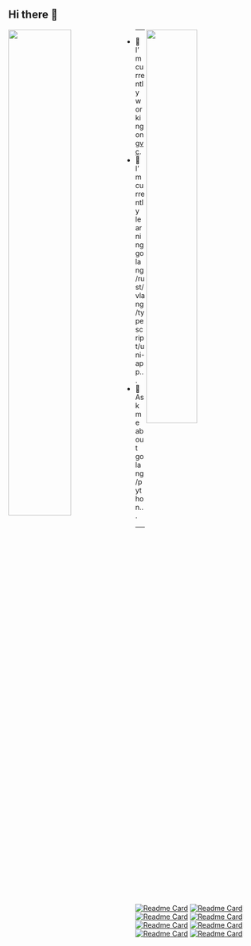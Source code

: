 ## Hi there 👋

<picture>
    <source media="(prefers-color-scheme: dark)" srcset="https://github-readme-stats-ouuan.vercel.app/api?username=moqsien&theme=dark&show_icons=true">
    <img align="left" width="50%" src="https://github-readme-stats-ouuan.vercel.app/api?username=moqsien&show_icons=true&bg_color=30,e96443,904e95&title_color=fff&text_color=fff">
</picture>

<picture>
    <img align="right", width="45%" src="https://github-readme-stats.vercel.app/api/top-langs/?username=moqsien&layout=compact">
</picture>

------

- 🔭 I’m currently working on [gvc](https://github.com/moqsien/gvc).
- 🌱 I’m currently learning golang/rust/vlang/typescript/uni-app...
- 💬 Ask me about golang/python...

------

[![Readme Card](https://github-readme-stats.vercel.app/api/pin/?username=moqsien&repo=gvc)](https://github.com/moqsien/gvc)
[![Readme Card](https://github-readme-stats.vercel.app/api/pin/?username=moqsien&repo=xtray)](https://github.com/moqsien/xtray)
[![Readme Card](https://github-readme-stats.vercel.app/api/pin/?username=moqsien&repo=free)](https://github.com/moqsien/free)
[![Readme Card](https://github-readme-stats.vercel.app/api/pin/?username=moqsien&repo=gknet)](https://github.com/moqsien/gknet)
[![Readme Card](https://github-readme-stats.vercel.app/api/pin/?username=moqsien&repo=easynotes)](https://github.com/moqsien/easynotes)
[![Readme Card](https://github-readme-stats.vercel.app/api/pin/?username=moqsien&repo=goktrl)](https://github.com/moqsien/goktrl)
[![Readme Card](https://github-readme-stats.vercel.app/api/pin/?username=moqsien&repo=scrapx)](https://github.com/moqsien/scrapx)
[![Readme Card](https://github-readme-stats.vercel.app/api/pin/?username=moqsien&repo=hackintosh_p310s_b360_i5_10400f_rx550_lexa)](https://github.com/moqsien/hackintosh_p310s_b360_i5_10400f_rx550_lexa)
